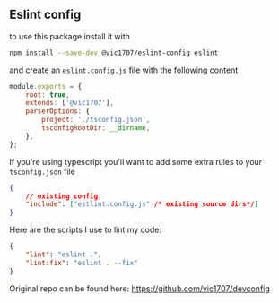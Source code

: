 ## Eslint config

to use this package install it with

```bash
npm install --save-dev @vic1707/eslint-config eslint
```

and create an `eslint.config.js` file with the following content

```js
module.exports = {
    root: true,
    extends: ['@vic1707'],
    parserOptions: {
        project: './tsconfig.json',
        tsconfigRootDir: __dirname,
    },
};
```

If you're using typescript you'll want to add some extra rules to your `tsconfig.json` file

```json
{
    // existing config
    "include": ["estlint.config.js" /* existing source dirs*/]
}
```

Here are the scripts I use to lint my code:

```json
{
    "lint": "eslint .",
    "lint:fix": "eslint . --fix"
}
```

Original repo can be found here: https://github.com/vic1707/devconfig
